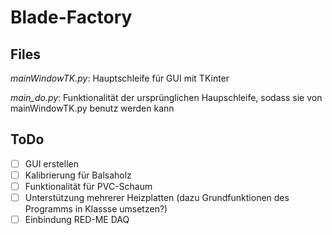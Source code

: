 # Blade-Factory

## Files

*mainWindowTK.py*: Hauptschleife für GUI mit TKinter

*main_do.py*: Funktionalität der ursprünglichen Haupschleife, sodass sie von mainWindowTK.py benutz werden kann

## ToDo

- [ ]  GUI erstellen
- [ ] Kalibrierung für Balsaholz
- [ ] Funktionalität für PVC-Schaum
- [ ]  Unterstützung mehrerer Heizplatten (dazu Grundfunktionen des Programms in Klassse umsetzen?)
- [ ] Einbindung RED-ME DAQ 